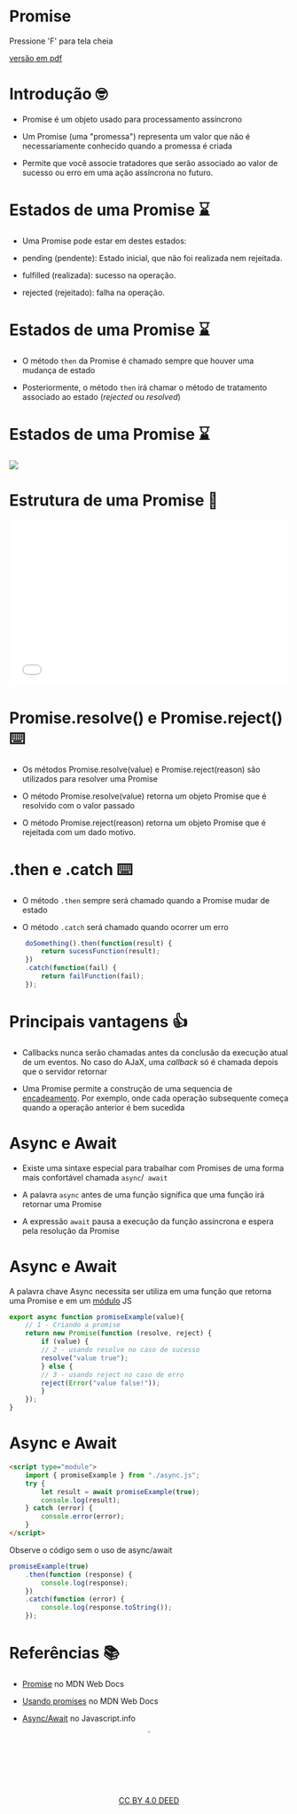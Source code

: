 <!-- .slide:  data-background-opacity="0.1" data-background-image="https://miro.medium.com/max/1800/1*6ahbWjp_g9hqhaTDSJOL1Q.png" data-transition="convex"  -->
# Promise
<!-- .element: style="margin-bottom:100px; font-size: 50px; color:white; font-family: Marker Felt;" -->

Pressione 'F' para tela cheia
<!-- .element: style="font-size: small; color:white;" -->

[versão em pdf](?print-pdf)
<!-- .element: style="font-size: small;" -->


<!-- .slide: data-background="#4AA791" data-transition="convex"  -->
# Introdução 🤓
<!-- .element: style="margin-bottom:50px; font-size: 40px; font-family: Marker Felt; color:#2B2625" -->

* Promise é um objeto usado para processamento assíncrono
<!-- .element: style="margin-bottom:50px; font-size: 23px; font-family: arial; color:#F5F5F5" -->

* Um Promise (uma "promessa") representa um valor que não é necessariamente conhecido quando a promessa é criada
<!-- .element: style="margin-bottom:50px; font-size: 23px; font-family: arial; color:#F5F5F5" -->

* Permite que você associe tratadores que serão associado ao valor de sucesso
ou erro em uma ação assíncrona no futuro.
<!-- .element: style="margin-bottom:50px; font-size: 23px; font-family: arial; color:#F5F5F5" -->


<!-- .slide: data-background="#4AA791" data-transition="convex"  -->
# Estados de uma Promise ⌛
<!-- .element: style="margin-bottom:50px; font-size: 40px; font-family: Marker Felt; color:#2B2625" -->

* Uma Promise pode estar em destes estados:
<!-- .element: style="margin-bottom:50px; font-size: 23px; font-family: arial; color:#F5F5F5" -->

  * pending (pendente): Estado inicial, que não foi realizada nem rejeitada.
  <!-- .element: style="margin-bottom:50px; font-size: 23px; font-family: arial; color:#F5F5F5" -->

  * fulfilled (realizada): sucesso na operação.
  <!-- .element: style="margin-bottom:50px; font-size: 23px; font-family: arial; color:#F5F5F5" -->

  * rejected (rejeitado):  falha na operação.
  <!-- .element: style="margin-bottom:50px; font-size: 23px; font-family: arial; color:#F5F5F5" -->


<!-- .slide: data-background="#4AA791" data-transition="convex"  -->
# Estados de uma Promise ⌛
<!-- .element: style="margin-bottom:50px; font-size: 40px; font-family: Marker Felt; color:#2B2625" -->

* O método `then` da Promise é chamado sempre que houver uma mudança de estado
<!-- .element: style="margin-bottom:50px; font-size: 23px; font-family: arial; color:#F5F5F5" -->

* Posteriormente, o método `then` irá chamar o método de tratamento associado ao estado (*rejected* ou *resolved*)
<!-- .element: style="margin-bottom:50px; font-size: 23px; font-family: arial; color:#F5F5F5" -->


<!-- .slide: data-background="#4AA791" data-transition="convex"  -->
# Estados de uma Promise ⌛
<!-- .element: style="margin-bottom:50px; font-size: 40px; font-family: Marker Felt; color:#2B2625" -->

<img src="https://warcontent.com/wp-content/uploads/2022/04/promise-javascript-6-1-1024x576.png"/>
<!-- .element: style="width: 600px; margin-bottom:40px; font-size: 23px; font-family: arial; color:#F5F5F5" -->


<!-- .slide: data-background="#4AA791" data-transition="convex"  -->
# Estrutura de uma Promise 🚀
<!-- .element: style="margin-bottom:50px; font-size: 40px; font-family: Marker Felt; color:#2B2625" -->

<iframe width="100%" height="300" src="//jsfiddle.net/prestesmachado/jzmtavw6/19/embedded/js/dark/" allowfullscreen="allowfullscreen" allowpaymentrequest frameborder="0"></iframe>


<!-- .slide: data-background="#4AA791" data-transition="convex"  -->
# Promise.resolve() e Promise.reject() ⌨️
<!-- .element: style="margin-bottom:50px; font-size: 40px; font-family: Marker Felt; color:#2B2625" -->

* Os métodos Promise.resolve(value) e Promise.reject(reason) são utilizados para resolver uma Promise
<!-- .element: style="margin-bottom:50px; font-size: 23px; font-family: arial; color:#F5F5F5" -->

* O método Promise.resolve(value) retorna um objeto Promise que é resolvido com o valor passado
<!-- .element: style="margin-bottom:50px; font-size: 23px; font-family: arial; color:#F5F5F5" -->

* O método Promise.reject(reason) retorna um objeto Promise que é rejeitada com um dado motivo.
<!-- .element: style="margin-bottom:50px; font-size: 23px; font-family: arial; color:#F5F5F5" -->


<!-- .slide: data-background="#4AA791" data-transition="convex"  -->
# .then e .catch ⌨️
<!-- .element: style="margin-bottom:50px; font-size: 40px; font-family: Marker Felt; color:#2B2625" -->

* O método `.then` sempre será chamado quando a Promise mudar de estado
<!-- .element: style="margin-bottom:50px; font-size: 23px; font-family: arial; color:#F5F5F5" -->

* O método `.catch` será chamado quando ocorrer um erro
<!-- .element: style="margin-bottom:50px; font-size: 23px; font-family: arial; color:#F5F5F5" -->

```javascript
    doSomething().then(function(result) {
        return sucessFunction(result);
    })
    .catch(function(fail) {
        return failFunction(fail);
    });
```
<!-- .element: style="margin-bottom:50px; font-size: 16px; font-family: arial; color:black; background-color: #F2FAF3;" -->


<!-- .slide: data-background="#4AA791" data-transition="convex"  -->
# Principais vantagens 👍
<!-- .element: style="margin-bottom:50px; font-size: 40px; font-family: Marker Felt; color:#2B2625" -->

* Callbacks nunca serão chamadas antes da conclusão da execução atual de um eventos. No caso do AJaX, uma *callback* só é chamada depois que o servidor retornar
<!-- .element: style="margin-bottom:70px; font-size: 25px; font-family: arial; color:#F5F5F5" -->

* Uma Promise permite a construção de uma sequencia de [encadeamento](https://developer.mozilla.org/pt-BR/docs/Web/JavaScript/Guide/Using_promises#encadeamento). Por exemplo, onde cada operação subsequente começa quando a operação anterior é bem sucedida
<!-- .element: style="margin-bottom:70px; font-size: 25px; font-family: arial; color:#F5F5F5" -->


<!-- .slide: data-background="#4AA791" data-transition="convex"  -->
# Async e Await
<!-- .element: style="margin-bottom:50px; font-size: 40px; font-family: Marker Felt; color:#2B2625" -->

* Existe uma sintaxe especial para trabalhar com Promises de uma forma mais confortável chamada `async`/` await`
<!-- .element: style="margin-bottom:70px; font-size: 25px; font-family: arial; color:#F5F5F5" -->

* A palavra `async` antes de uma função significa que uma função irá retornar uma Promise
<!-- .element: style="margin-bottom:70px; font-size: 25px; font-family: arial; color:#F5F5F5" -->

* A expressão `await` pausa a execução da função assíncrona e espera pela resolução da Promise
<!-- .element: style="margin-bottom:70px; font-size: 25px; font-family: arial; color:#F5F5F5" -->


<!-- .slide: data-background="#4AA791" data-transition="convex"  -->
# Async e Await
<!-- .element: style="margin-bottom:50px; font-size: 40px; font-family: Marker Felt; color:#2B2625" -->

A palavra chave Async necessita ser utiliza em uma função que retorna uma Promise e em um [módulo](https://javascript.info/modules-intro) JS
<!-- .element: style="margin-bottom:30px; font-size: 23px; font-family: arial; color:#F5F5F5" -->

```js
export async function promiseExample(value){
    // 1 - Criando a promise
    return new Promise(function (resolve, reject) {
        if (value) {
        // 2 - usando resolve no caso de sucesso
        resolve("value true");
        } else {
        // 3 - usando reject no caso de erro
        reject(Error("value false!"));
        }
    });
}
```
<!-- .element: style="margin-bottom:50px; font-size: 16px; font-family: arial; color:black; background-color: #F2FAF3;" -->


<!-- .slide: data-background="#4AA791" data-transition="convex"  -->
# Async e Await
<!-- .element: style="margin-bottom:50px; font-size: 40px; font-family: Marker Felt; color:#2B2625" -->

```html
<script type="module">
    import { promiseExample } from "./async.js";
    try {
        let result = await promiseExample(true);
        console.log(result);
    } catch (error) {
        console.error(error);
    }
</script>
```
<!-- .element: style="margin-bottom:50px; font-size: 16px; font-family: arial; color:black; background-color: #F2FAF3;" -->

Observe o código sem o uso de async/await
<!-- .element: style="margin-bottom:30px; font-size: 20px; font-family: arial; color:#F5F5F5" -->

```js
promiseExample(true)
    .then(function (response) {
        console.log(response);
    })
    .catch(function (error) {
        console.log(response.toString());
    });
```
<!-- .element: style="margin-bottom:50px; font-size: 16px; font-family: arial; color:black; background-color: #F2FAF3;" -->


<!-- .slide:  data-background-opacity="0.1" data-background-image="https://miro.medium.com/max/1800/1*6ahbWjp_g9hqhaTDSJOL1Q.png" data-transition="convex"  -->
# Referências 📚
<!-- .element: style="margin-bottom:50px; font-size: 50px; color:2B2625; font-family: Marker Felt;" -->

* [Promise](https://developer.mozilla.org/pt-BR/docs/Web/JavaScript/Reference/Global_Objects/Promise) no MDN Web Docs
<!-- .element: style="margin-bottom:40px; font-size: 20px; color:white; font-family: arial;" -->

* [Usando promises](https://developer.mozilla.org/pt-BR/docs/Web/JavaScript/Guide/Using_promises) no MDN Web Docs
<!-- .element: style="margin-bottom:40px; font-size: 20px; color:white; font-family: arial;" -->

* [Async/Await](https://javascript.info/async-await) no Javascript.info
<!-- .element: style="margin-bottom:40px; font-size: 20px; color:white; font-family: arial;" -->

<center>
<a href="https://rpmhub.dev" target="blanck"><img src="../../imgs/logo.png" alt="Rodrigo Prestes Machado" width="3%" height="3%" border=0 style="border:0; text-decoration:none; outline:none"></a><br/>
<a rel="license" href="http://creativecommons.org/licenses/by/4.0/">CC BY 4.0 DEED</a>
<!-- .element: style="margin-bottom:40px; font-size: 14px; color:white; font-family: arial;" -->